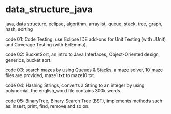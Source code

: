 # data_structure_java
java, data structure, eclipse, algorithm, arraylist, queue, stack, tree, graph, hash, sorting

code 01:
Code Testing, use Eclipse IDE add-ons for Unit Testing (with JUnit) and Coverage Testing (with EclEmma).

code 02:
BucketSort, an intro to Java Interfaces, Object-Oriented design, generics, bucket sort.

code 03:
search mazes by using Queues & Stacks, a maze solver, 10 maze files are provided, maze1.txt to maze10.txt. 

code 04:
Hashing Strings, converts a String to an integer by using polynomial, the english_word file contains 300k words.

code 05:
BinaryTree, Binary Search Tree (BST), implements methods such as: insert, print, find, remove and so on.

